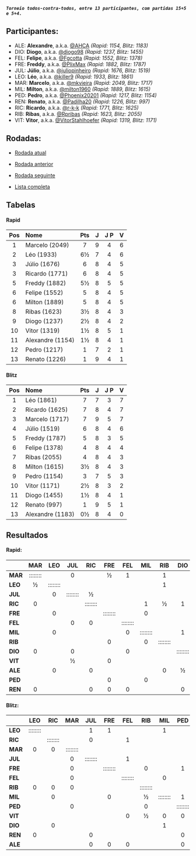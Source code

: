 ***`Torneio todos-contra-todos, entre 13 participantes, com partidas 15+5 e 5+4.`***

## Participantes:

* ALE: **Alexandre**, a.k.a. [@AHCA](https://www.lichess.org/@/AHCA) *(Rapid: 1154, Blitz: 1183)*
* DIO: **Diogo**, a.k.a. [@diogo98](https://www.lichess.org/@/diogo98) *(Rapid: 1237, Blitz: 1455)*
* FEL: **Felipe**, a.k.a. [@Fgcotta](https://www.lichess.org/@/Fgcotta) *(Rapid: 1552, Blitz: 1378)*
* FRE: **Freddy**, a.k.a. [@PlixMax](https://www.lichess.org/@/PlixMax) *(Rapid: 1882, Blitz: 1787)*
* JUL: **Júlio**, a.k.a. [@juliopinheiro](https://www.lichess.org/@/juliopinheiro) *(Rapid: 1676, Blitz: 1519)*
* LEO: **Léo**, a.k.a. [@killer9](https://www.lichess.org/@/killer9) *(Rapid: 1933, Blitz: 1861)*
* MAR: **Marcelo**, a.k.a. [@mkvieira](https://www.lichess.org/@/mkvieira) *(Rapid: 2049, Blitz: 1717)*
* MIL: **Milton**, a.k.a. [@milton1960](https://www.lichess.org/@/milton1960) *(Rapid: 1889, Blitz: 1615)*
* PED: **Pedro**, a.k.a. [@Phoenix20201](https://www.lichess.org/@/Phoenix20201) *(Rapid: 1217, Blitz: 1154)*
* REN: **Renato**, a.k.a. [@Padilha20](https://www.lichess.org/@/Padilha20) *(Rapid: 1226, Blitz: 997)*
* RIC: **Ricardo**, a.k.a. [@r-k-k](https://www.lichess.org/@/r-k-k) *(Rapid: 1771, Blitz: 1625)*
* RIB: **Ribas**, a.k.a. [@Rpribas](https://www.lichess.org/@/Rpribas) *(Rapid: 1623, Blitz: 2055)*
* VIT: **Vitor**, a.k.a. [@VitorStahlhoefer](https://www.lichess.org/@/VitorStahlhoefer) *(Rapid: 1319, Blitz: 1171)*

## Rodadas:

* [Rodada atual](https://grupo-de-xadrez.github.io/rodadas/9)

* [Rodada anterior](https://grupo-de-xadrez.github.io/rodadas/8)

* [Rodada seguinte](https://grupo-de-xadrez.github.io/rodadas/10)

* [Lista completa](https://grupo-de-xadrez.github.io/rodadas)

## Tabelas

#### Rapid

| Pos | Nome | Pts | J | J P | V |
| :---: | :--- | :---: | :---: | :---: | :---: |
| 1 | Marcelo (2049) | 7 | 9 | 4 | 6 |
| 2 | Léo (1933) | 6½ | 7 | 4 | 6 |
| 3 | Júlio (1676) | 6 | 8 | 4 | 5 |
| 3 | Ricardo (1771) | 6 | 8 | 4 | 5 |
| 5 | Freddy (1882) | 5½ | 8 | 5 | 5 |
| 6 | Felipe (1552) | 5 | 8 | 4 | 5 |
| 6 | Milton (1889) | 5 | 8 | 4 | 5 |
| 8 | Ribas (1623) | 3½ | 8 | 4 | 3 |
| 9 | Diogo (1237) | 2½ | 8 | 4 | 2 |
| 10 | Vitor (1319) | 1½ | 8 | 5 | 1 |
| 11 | Alexandre (1154) | 1½ | 8 | 4 | 1 |
| 12 | Pedro (1217) | 1 | 7 | 2 | 1 |
| 13 | Renato (1226) | 1 | 9 | 4 | 1 |

#### Blitz

| Pos | Nome | Pts | J | J P | V |
| :---: | :--- | :---: | :---: | :---: | :---: |
| 1 | Léo (1861) | 7 | 7 | 3 | 7 |
| 2 | Ricardo (1625) | 7 | 8 | 4 | 7 |
| 3 | Marcelo (1717) | 7 | 9 | 5 | 7 |
| 4 | Júlio (1519) | 6 | 8 | 4 | 6 |
| 5 | Freddy (1787) | 5 | 8 | 3 | 5 |
| 6 | Felipe (1378) | 4 | 8 | 4 | 4 |
| 7 | Ribas (2055) | 4 | 8 | 4 | 3 |
| 8 | Milton (1615) | 3½ | 8 | 4 | 3 |
| 9 | Pedro (1154) | 3 | 7 | 5 | 3 |
| 10 | Vitor (1171) | 2½ | 8 | 3 | 2 |
| 11 | Diogo (1455) | 1½ | 8 | 4 | 1 |
| 12 | Renato (997) | 1 | 9 | 5 | 1 |
| 13 | Alexandre (1183) | 0½ | 8 | 4 | 0 |

## Resultados

#### Rapid:

| | MAR | LEO | JUL | RIC | FRE | FEL | MIL | RIB | DIO | VIT | ALE | PED | REN |
| :--- | :---: | :---: | :---: | :---: | :---: | :---: | :---: | :---: | :---: | :---: | :---: | :---: | :---: |
| **MAR** | :::::::: |  | 0 |  | ½ | 1 |  | 1 |  |  |  | 1 |  |
| **LEO** | ½ | :::::::: |  |  |  |  |  | 1 |  |  |  |  | 1 |
| **JUL** |  | 0 | :::::::: | ½ |  |  |  |  |  |  | 1 |  | 1 |
| **RIC** | 0 |  |  | :::::::: |  |  | 1 | ½ | 1 |  |  |  |  |
| **FRE** |  | 0 |  |  | :::::::: |  | 0 |  |  |  | 1 |  |  |
| **FEL** |  |  | 0 | 0 |  | :::::::: |  |  |  | 1 | 1 |  |  |
| **MIL** |  | 0 |  |  |  | 0 | :::::::: |  | 1 | 1 |  |  |  |
| **RIB** |  |  |  |  | 0 |  | 0 | :::::::: |  | 1 |  | 1 |  |
| **DIO** | 0 |  | 0 |  |  | 0 |  |  | :::::::: | 1 |  |  |  |
| **VIT** |  |  | ½ |  | 0 |  |  |  |  | :::::::: |  |  | 0 |
| **ALE** |  | 0 |  | 0 |  |  |  | 0 | ½ |  | :::::::: |  |  |
| **PED** |  |  |  |  | 0 |  | 0 |  |  | 0 | 0 | :::::::: | 1 |
| **REN** | 0 |  |  | 0 | 0 | 0 |  |  | 0 |  |  |  | :::::::: |

#### Blitz:

| | LEO | RIC | MAR | JUL | FRE | FEL | RIB | MIL | PED | VIT | DIO | REN | ALE |
| :--- | :---: | :---: | :---: | :---: | :---: | :---: | :---: | :---: | :---: | :---: | :---: | :---: | :---: |
| **LEO** | :::::::: |  |  | 1 | 1 |  |  | 1 |  |  |  |  | 1 |
| **RIC** |  | :::::::: |  | 0 |  | 1 |  |  |  |  |  | 1 | 1 |
| **MAR** | 0 | 0 | :::::::: |  |  |  |  |  |  |  | 1 | 1 |  |
| **JUL** |  |  | 0 | :::::::: |  | 1 |  |  |  | 1 | 1 |  |  |
| **FRE** |  |  | 0 |  | :::::::: |  | 0 |  | 1 | 1 |  | 1 |  |
| **FEL** |  |  | 0 |  |  | :::::::: |  | 0 |  |  | 1 | 1 |  |
| **RIB** | 0 | 0 | 0 |  |  |  | :::::::: |  |  |  |  |  | 1 |
| **MIL** |  | 0 |  |  | 0 |  | ½ | :::::::: | 1 |  |  |  |  |
| **PED** |  |  | 0 |  |  |  | 0 |  | :::::::: |  |  |  |  |
| **VIT** |  |  |  |  |  | 0 | ½ | 0 | 0 | :::::::: | 1 |  |  |
| **DIO** |  | 0 |  |  |  |  |  | 1 |  |  | :::::::: | 0 | ½ |
| **REN** | 0 |  |  | 0 |  |  |  |  | 0 | 0 |  | :::::::: |  |
| **ALE** |  |  |  | 0 | 0 | 0 |  |  | 0 |  |  |  | :::::::: |

